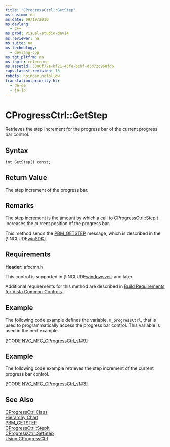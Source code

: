 ```yaml
---
title: "CProgressCtrl::GetStep"
ms.custom: na
ms.date: 09/19/2016
ms.devlang: 
  - C++
ms.prod: visual-studio-dev14
ms.reviewer: na
ms.suite: na
ms.technology: 
  - devlang-cpp
ms.tgt_pltfrm: na
ms.topic: reference
ms.assetid: 3306f72a-bf21-45fe-bcbf-d3d72c968fd6
caps.latest.revision: 13
robots: noindex,nofollow
translation.priority.ht: 
  - de-de
  - ja-jp
---
```

# CProgressCtrl::GetStep
Retrieves the step increment for the progress bar of the current progress bar control.  
  
## Syntax  
  
```  
int GetStep() const;  
```  
  
## Return Value  
 The step increment of the progress bar.  
  
## Remarks  
 The step increment is the amount by which a call to [CProgressCtrl::StepIt](../vs140/CProgressCtrl--StepIt.md) increases the current position of the progress bar.  
  
 This method sends the [PBM_GETSTEP](http://msdn.microsoft.com/library/windows/desktop/bb760836) message, which is described in the [!INCLUDE[winSDK](../vs140/includes/winSDK_md.md)].  
  
## Requirements  
 **Header:** afxcmn.h  
  
 This control is supported in [!INCLUDE[windowsver](../vs140/includes/windowsver_md.md)] and later.  
  
 Additional requirements for this method are described in [Build Requirements for Vista Common Controls](../vs140/Build-Requirements-for-Windows-Vista-Common-Controls.md).  
  
## Example  
 The following code example defines the variable, `m_progressCtrl`, that is used to programmatically access the progress bar control. This variable is used in the next example.  
  
 [!CODE [NVC_MFC_CProgressCtrl_s1#9](../CodeSnippet/VS_Snippets_Cpp/NVC_MFC_CProgressCtrl_s1#9)]  
  
## Example  
 The following code example retrieves the step increment of the current progress bar control.  
  
 [!CODE [NVC_MFC_CProgressCtrl_s1#3](../CodeSnippet/VS_Snippets_Cpp/NVC_MFC_CProgressCtrl_s1#3)]  
  
## See Also  
 [CProgressCtrl Class](../vs140/CProgressCtrl-Class.md)   
 [Hierarchy Chart](../vs140/Hierarchy-Chart.md)   
 [PBM_GETSTEP](http://msdn.microsoft.com/library/windows/desktop/bb760836)   
 [CProgressCtrl::StepIt](../vs140/CProgressCtrl--StepIt.md)   
 [CProgressCtrl::SetStep](../vs140/CProgressCtrl--SetStep.md)   
 [Using CProgressCtrl](../vs140/Using-CProgressCtrl.md)
